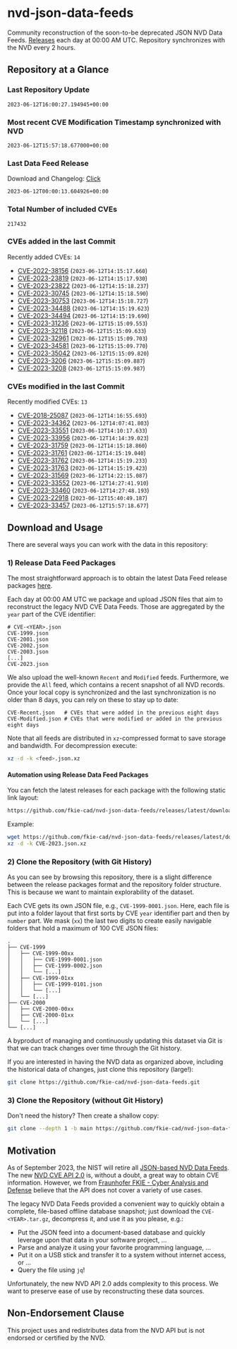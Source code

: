 # nvd-json-data-feeds

Community reconstruction of the soon-to-be deprecated JSON NVD Data Feeds. 
[Releases](https://github.com/fkie-cad/nvd-json-data-feeds/releases/latest) each day at 00:00 AM UTC.
Repository synchronizes with the NVD every 2 hours.

## Repository at a Glance

### Last Repository Update

```plain
2023-06-12T16:00:27.194945+00:00
```

### Most recent CVE Modification Timestamp synchronized with NVD

```plain
2023-06-12T15:57:18.677000+00:00
```

### Last Data Feed Release

Download and Changelog: [Click](https://github.com/fkie-cad/nvd-json-data-feeds/releases/latest)

```plain
2023-06-12T00:00:13.604926+00:00
```

### Total Number of included CVEs

```plain
217432
```

### CVEs added in the last Commit

Recently added CVEs: `14`

* [CVE-2022-38156](CVE-2022/CVE-2022-381xx/CVE-2022-38156.json) (`2023-06-12T14:15:17.660`)
* [CVE-2023-23819](CVE-2023/CVE-2023-238xx/CVE-2023-23819.json) (`2023-06-12T14:15:17.930`)
* [CVE-2023-23822](CVE-2023/CVE-2023-238xx/CVE-2023-23822.json) (`2023-06-12T14:15:18.237`)
* [CVE-2023-30745](CVE-2023/CVE-2023-307xx/CVE-2023-30745.json) (`2023-06-12T14:15:18.590`)
* [CVE-2023-30753](CVE-2023/CVE-2023-307xx/CVE-2023-30753.json) (`2023-06-12T14:15:18.727`)
* [CVE-2023-34488](CVE-2023/CVE-2023-344xx/CVE-2023-34488.json) (`2023-06-12T14:15:19.623`)
* [CVE-2023-34494](CVE-2023/CVE-2023-344xx/CVE-2023-34494.json) (`2023-06-12T14:15:19.690`)
* [CVE-2023-31236](CVE-2023/CVE-2023-312xx/CVE-2023-31236.json) (`2023-06-12T15:15:09.553`)
* [CVE-2023-32118](CVE-2023/CVE-2023-321xx/CVE-2023-32118.json) (`2023-06-12T15:15:09.633`)
* [CVE-2023-32961](CVE-2023/CVE-2023-329xx/CVE-2023-32961.json) (`2023-06-12T15:15:09.703`)
* [CVE-2023-34581](CVE-2023/CVE-2023-345xx/CVE-2023-34581.json) (`2023-06-12T15:15:09.770`)
* [CVE-2023-35042](CVE-2023/CVE-2023-350xx/CVE-2023-35042.json) (`2023-06-12T15:15:09.820`)
* [CVE-2023-3206](CVE-2023/CVE-2023-32xx/CVE-2023-3206.json) (`2023-06-12T15:15:09.887`)
* [CVE-2023-3208](CVE-2023/CVE-2023-32xx/CVE-2023-3208.json) (`2023-06-12T15:15:09.987`)


### CVEs modified in the last Commit

Recently modified CVEs: `13`

* [CVE-2018-25087](CVE-2018/CVE-2018-250xx/CVE-2018-25087.json) (`2023-06-12T14:16:55.693`)
* [CVE-2023-34362](CVE-2023/CVE-2023-343xx/CVE-2023-34362.json) (`2023-06-12T14:07:41.803`)
* [CVE-2023-33551](CVE-2023/CVE-2023-335xx/CVE-2023-33551.json) (`2023-06-12T14:10:17.633`)
* [CVE-2023-33956](CVE-2023/CVE-2023-339xx/CVE-2023-33956.json) (`2023-06-12T14:14:39.023`)
* [CVE-2023-31759](CVE-2023/CVE-2023-317xx/CVE-2023-31759.json) (`2023-06-12T14:15:18.860`)
* [CVE-2023-31761](CVE-2023/CVE-2023-317xx/CVE-2023-31761.json) (`2023-06-12T14:15:19.040`)
* [CVE-2023-31762](CVE-2023/CVE-2023-317xx/CVE-2023-31762.json) (`2023-06-12T14:15:19.233`)
* [CVE-2023-31763](CVE-2023/CVE-2023-317xx/CVE-2023-31763.json) (`2023-06-12T14:15:19.423`)
* [CVE-2023-31569](CVE-2023/CVE-2023-315xx/CVE-2023-31569.json) (`2023-06-12T14:22:15.087`)
* [CVE-2023-33552](CVE-2023/CVE-2023-335xx/CVE-2023-33552.json) (`2023-06-12T14:27:41.910`)
* [CVE-2023-33460](CVE-2023/CVE-2023-334xx/CVE-2023-33460.json) (`2023-06-12T14:27:48.193`)
* [CVE-2023-22918](CVE-2023/CVE-2023-229xx/CVE-2023-22918.json) (`2023-06-12T15:40:49.187`)
* [CVE-2023-33457](CVE-2023/CVE-2023-334xx/CVE-2023-33457.json) (`2023-06-12T15:57:18.677`)


## Download and Usage

There are several ways you can work with the data in this repository:

### 1) Release Data Feed Packages

The most straightforward approach is to obtain the latest Data Feed release packages [here](https://github.com/fkie-cad/nvd-json-data-feeds/releases/latest).

Each day at 00:00 AM UTC we package and upload JSON files that aim to reconstruct the legacy NVD CVE Data Feeds.
Those are aggregated by the `year` part of the CVE identifier:

```
# CVE-<YEAR>.json
CVE-1999.json
CVE-2001.json
CVE-2002.json
CVE-2003.json
[...]
CVE-2023.json
```

We also upload the well-known `Recent` and `Modified` feeds.
Furthermore, we provide the `All` feed, which contains a recent snapshot of all NVD records.
Once your local copy is synchronized and the last synchronization is no older than 8 days, you can rely on these to stay up to date:

```plain
CVE-Recent.json   # CVEs that were added in the previous eight days
CVE-Modified.json # CVEs that were modified or added in the previous eight days
```

Note that all feeds are distributed in `xz`-compressed format to save storage and bandwidth.
For decompression execute:

```sh
xz -d -k <feed>.json.xz
```


#### Automation using Release Data Feed Packages

You can fetch the latest releases for each package with the following static link layout:

```sh
https://github.com/fkie-cad/nvd-json-data-feeds/releases/latest/download/CVE-<YEAR>.json.xz
```

Example:

```sh
wget https://github.com/fkie-cad/nvd-json-data-feeds/releases/latest/download/CVE-2023.json.xz
xz -d -k CVE-2023.json.xz
```

### 2) Clone the Repository (with Git History)

As you can see by browsing this repository, there is a slight difference between the release packages format and the repository folder structure.
This is because we want to maintain explorability of the dataset.

Each CVE gets its own JSON file, e.g., `CVE-1999-0001.json`.
Here, each file is put into a folder layout that first sorts by CVE `year` identifier part and then by `number` part.
We mask (`xx`) the last two digits to create easily navigable folders that hold a maximum of 100 CVE JSON files:

```plain
.
├── CVE-1999
│   ├── CVE-1999-00xx
│   │   ├── CVE-1999-0001.json
│   │   ├── CVE-1999-0002.json
│   │   └── [...]
│   ├── CVE-1999-01xx
│   │   ├── CVE-1999-0101.json
│   │   └── [...]
│   └── [...]
├── CVE-2000
│   ├── CVE-2000-00xx
│   ├── CVE-2000-01xx
│   └── [...]
└── [...]
```

A byproduct of managing and continuously updating this dataset via Git is that we can track changes over time through the Git history.

If you are interested in having the NVD data as organized above, including the historical data of changes, just clone this repository (large!):

```sh
git clone https://github.com/fkie-cad/nvd-json-data-feeds.git
```

### 3) Clone the Repository (without Git History)

Don't need the history? Then create a shallow copy:

```sh
git clone --depth 1 -b main https://github.com/fkie-cad/nvd-json-data-feeds.git
```

## Motivation

As of September 2023, the NIST will retire all [JSON-based NVD Data Feeds](https://nvd.nist.gov/vuln/data-feeds#divRetirementBanner-1).
The new [NVD CVE API 2.0](https://nvd.nist.gov/developers/vulnerabilities) is, without a doubt, a great way to obtain CVE information.
However, we from [Fraunhofer FKIE - Cyber Analysis and Defense](https://www.fkie.fraunhofer.de/en/departments/cad.html) believe that the API does not cover a variety of use cases.

The legacy NVD Data Feeds provided a convenient way to quickly obtain a complete, file-based offline database snapshot; just download the `CVE-<YEAR>.tar.gz`, decompress it, and use it as you please, e.g.:

* Put the JSON feed into a document-based database and quickly leverage upon that data in your software project, ...
* Parse and analyze it using your favorite programming language, ...
* Put it on a USB stick and transfer it to a system without internet access, or ...
* Query the file using `jq`!

Unfortunately, the new NVD API 2.0 adds complexity to this process.
We want to preserve ease of use by reconstructing these data sources.

## Non-Endorsement Clause

This project uses and redistributes data from the NVD API but is not endorsed or certified by the NVD.